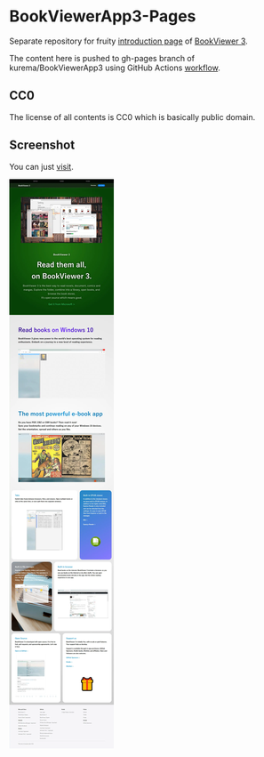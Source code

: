 # BookViewerApp3-Pages
Separate repository for fruity [introduction page](https://kurema.github.io/BookViewerApp3/introduction.en.html) of [BookViewer 3](https://github.com/kurema/BookViewerApp3). 

The content here is pushed to gh-pages branch of kurema/BookViewerApp3 using GitHub Actions [workflow](.github/workflows/sync.yml).

## CC0
The license of all contents is CC0 which is basically public domain.

## Screenshot
You can just [visit](https://kurema.github.io/BookViewerApp3/introduction.en.html).

![Screenshot](img/Screenshot1.webp)
